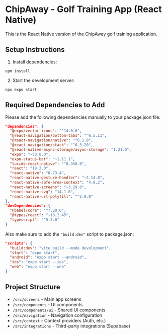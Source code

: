 
# ChipAway - Golf Training App (React Native)

This is the React Native version of the ChipAway golf training application.

## Setup Instructions

1. Install dependencies:
```
npm install
```

2. Start the development server:
```
npx expo start
```

## Required Dependencies to Add

Please add the following dependencies manually to your package.json file:

```json
"dependencies": {
  "@expo/vector-icons": "^14.0.0",
  "@react-navigation/bottom-tabs": "^6.5.11",
  "@react-navigation/native": "^6.1.9",
  "@react-navigation/stack": "^6.3.20",
  "@react-native-async-storage/async-storage": "1.21.0",
  "expo": "~50.0.0",
  "expo-status-bar": "~1.11.1",
  "lucide-react-native": "^0.358.0",
  "react": "18.2.0",
  "react-native": "0.73.4",
  "react-native-gesture-handler": "~2.14.0",
  "react-native-safe-area-context": "4.8.2",
  "react-native-screens": "~3.29.0",
  "react-native-svg": "14.1.0",
  "react-native-url-polyfill": "^2.0.0"
},
"devDependencies": {
  "@babel/core": "^7.20.0",
  "@types/react": "~18.2.45",
  "typescript": "^5.3.0"
}
```

Also make sure to add the `"build:dev"` script to package.json:

```json
"scripts": {
  "build:dev": "vite build --mode development",
  "start": "expo start",
  "android": "expo start --android",
  "ios": "expo start --ios",
  "web": "expo start --web"
}
```

## Project Structure

- `/src/screens` - Main app screens
- `/src/components` - UI components
- `/src/components/ui` - Shared UI components
- `/src/navigation` - Navigation configuration
- `/src/context` - Context providers (Auth, etc.)
- `/src/integrations` - Third-party integrations (Supabase)
